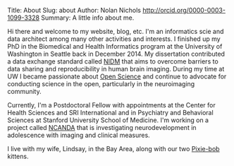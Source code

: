 Title: About
Slug: about
Author: Nolan Nichols <http://orcid.org/0000-0003-1099-3328>
Summary: A little info about me.

Hi there and welcome to my website, blog, etc. I'm an informatics scie and
data architect among many other activities and interests. I finished up my PhD in the
Biomedical and Health Informatics program at the University of Washington in Seattle
back in December 2014. My dissertation contributed a data exchange standard
called [NIDM](http://nidm.nidash.org) that aims to overcome barriers to data sharing and
reproducibility in human brain imaging. During my time at UW I became passionate
about [Open Science](http://en.wikipedia.org/wiki/Open_science) and continue to advocate
for conducting science in the open, particularly in the neuroimaging community.

Currently, I'm a Postdoctoral Fellow with appointments at the Center for Health Sciences
and SRI International and in Psychiatry and Behavioral Sciences at Stanford University
School of Medicine. I'm working on a project called [NCANDA](http://www.ncanda.org) that
is investigating neurodevelopment in adolescence with imaging and clinical measures.

I live with my wife, Lindsay, in the Bay Area, along with our
two [Pixie-bob](http://en.wikipedia.org/wiki/Pixie-bob) kittens.
